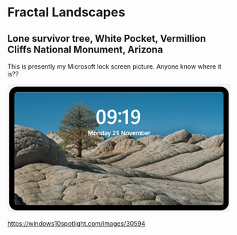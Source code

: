 # Fractal Landscapes

## Lone survivor tree, White Pocket, Vermillion Cliffs National Monument, Arizona

This is presently my Microsoft lock screen picture. Anyone know where it is??

![](img/photo_6022@25-11-2024_11-20-59.jpg)

https://windows10spotlight.com/images/30594